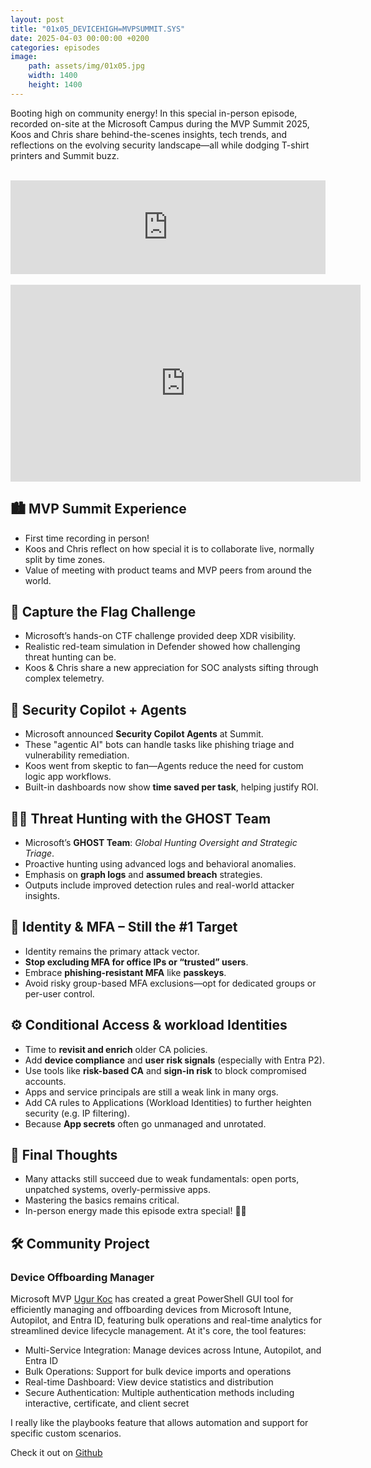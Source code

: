 ```yaml
---
layout: post
title: "01x05_DEVICEHIGH=MVPSUMMIT.SYS"
date: 2025-04-03 00:00:00 +0200
categories: episodes
image:
    path: assets/img/01x05.jpg
    width: 1400
    height: 1400
---
```

Booting high on community energy! In this special in-person episode, recorded on-site at the Microsoft Campus during the MVP Summit 2025, Koos and Chris share behind-the-scenes insights, tech trends, and reflections on the evolving security landscape—all while dodging T-shirt printers and Summit buzz.
<br>
<br>
<iframe src="https://player.rss.com/df3ndr/1970841?theme=dark" style="width: 100%; height: 150px;" title="01x05_DEVICEHIGH=MVPSUMMIT.SYS" frameBorder="0" allow="accelerometer; autoplay; clipboard-write; encrypted-media; gyroscope; picture-in-picture"><a href="https://rss.com/podcasts/df3ndr/1970841/">01x05_DEVICEHIGH=MVPSUMMIT.SYS | RSS.com</a></iframe>
<br>
<br>
<iframe width="560" height="315" src="https://www.youtube.com/embed/GI7LRReHmGU?si=qMsl5SfwmyKLnHtW" title="YouTube video player" frameborder="0" allow="accelerometer; autoplay; clipboard-write; encrypted-media; gyroscope; picture-in-picture; web-share" referrerpolicy="strict-origin-when-cross-origin" allowfullscreen></iframe>

## 🏙️ MVP Summit Experience

- First time recording in person!
- Koos and Chris reflect on how special it is to collaborate live, normally split by time zones.
- Value of meeting with product teams and MVP peers from around the world.

## 🧩 Capture the Flag Challenge

- Microsoft’s hands-on CTF challenge provided deep XDR visibility.
- Realistic red-team simulation in Defender showed how challenging threat hunting can be.
- Koos & Chris share a new appreciation for SOC analysts sifting through complex telemetry.

## 🤖 Security Copilot + Agents

- Microsoft announced **Security Copilot Agents** at Summit.
- These "agentic AI" bots can handle tasks like phishing triage and vulnerability remediation.
- Koos went from skeptic to fan—Agents reduce the need for custom logic app workflows.
- Built-in dashboards now show **time saved per task**, helping justify ROI.

## 🕵️‍♂️ Threat Hunting with the GHOST Team

- Microsoft’s **GHOST Team**: *Global Hunting Oversight and Strategic Triage*.
- Proactive hunting using advanced logs and behavioral anomalies.
- Emphasis on **graph logs** and **assumed breach** strategies.
- Outputs include improved detection rules and real-world attacker insights.

## 🔐 Identity & MFA – Still the #1 Target

- Identity remains the primary attack vector.
- **Stop excluding MFA for office IPs or “trusted” users**.
- Embrace **phishing-resistant MFA** like **passkeys**.
- Avoid risky group-based MFA exclusions—opt for dedicated groups or per-user control.

## ⚙️ Conditional Access & workload Identities

- Time to **revisit and enrich** older CA policies.
- Add **device compliance** and **user risk signals** (especially with Entra P2).
- Use tools like **risk-based CA** and **sign-in risk** to block compromised accounts.
- Apps and service principals are still a weak link in many orgs.
- Add CA rules to Applications (Workload Identities) to further heighten security (e.g. IP filtering).
- Because **App secrets** often go unmanaged and unrotated.

## 🧭 Final Thoughts

- Many attacks still succeed due to weak fundamentals: open ports, unpatched systems, overly-permissive apps.
- Mastering the basics remains critical.
- In-person energy made this episode extra special! 🙏🏻

## 🛠️ Community Project

### Device Offboarding Manager

Microsoft MVP [Ugur Koc](https://www.linkedin.com/in/ugurkocde/) has created a great PowerShell GUI tool for efficiently managing and offboarding devices from Microsoft Intune, Autopilot, and Entra ID, featuring bulk operations and real-time analytics for streamlined device lifecycle management. At it's core, the tool features:

* Multi-Service Integration: Manage devices across Intune, Autopilot, and Entra ID
* Bulk Operations: Support for bulk device imports and operations
* Real-time Dashboard: View device statistics and distribution
* Secure Authentication: Multiple authentication methods including interactive, certificate, and client secret

I really like the playbooks feature that allows automation and support for specific custom scenarios.

Check it out on [Github](https://github.com/ugurkocde/DeviceOffboardingManager)
